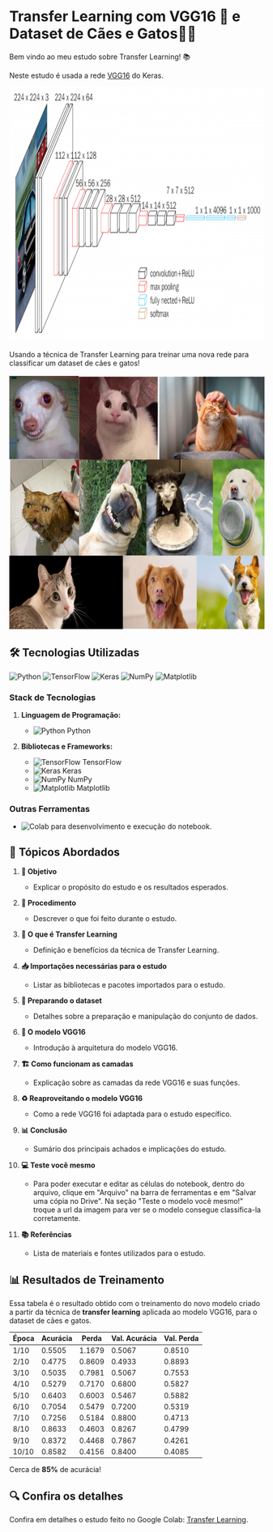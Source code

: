 # Transfer Learning com VGG16 🧠 e Dataset de Cães e Gatos🐶🐱 

Bem vindo ao meu estudo sobre Transfer Learning! 📚

Neste estudo é usada a rede [VGG16](https://keras.io/api/applications/vgg/#vgg16-function) do Keras.
<div align="center">
  <img src="/imgs/estrutura_vgg16.png" alt="Arquitetura VGG16" height=500px width=650px/>
</div>
<br>
Usando a técnica de Transfer Learning para treinar uma nova rede para classificar um dataset de cães e gatos!
<br><br>
<div align="center">
  <img src="/imgs/dataset.png" alt="Dataset"  height=500px width=650px/>
</div>

## 🛠️ Tecnologias Utilizadas

![Python](https://img.shields.io/badge/-Python-333?style=flat&logo=python&logoColor=white)
![TensorFlow](https://img.shields.io/badge/-TensorFlow-FF6F00?style=flat&logo=tensorflow&logoColor=white)
![Keras](https://img.shields.io/badge/-Keras-D00000?style=flat&logo=keras&logoColor=white)
![NumPy](https://img.shields.io/badge/-NumPy-013243?style=flat&logo=numpy&logoColor=white)
![Matplotlib](https://img.shields.io/badge/-Matplotlib-11557C?style=flat&logo=matplotlib&logoColor=white)

### Stack de Tecnologias

1. **Linguagem de Programação:**
   - ![Python](https://img.shields.io/badge/-Python-333?style=flat&logo=python&logoColor=white) Python

2. **Bibliotecas e Frameworks:**
   - ![TensorFlow](https://img.shields.io/badge/-TensorFlow-FF6F00?style=flat&logo=tensorflow&logoColor=white) TensorFlow
   - ![Keras](https://img.shields.io/badge/-Keras-D00000?style=flat&logo=keras&logoColor=white) Keras
   - ![NumPy](https://img.shields.io/badge/-NumPy-013243?style=flat&logo=numpy&logoColor=white) NumPy
   - ![Matplotlib](https://img.shields.io/badge/-Matplotlib-11557C?style=flat&logo=matplotlib&logoColor=white) Matplotlib

### Outras Ferramentas

- ![Colab](https://img.shields.io/badge/-Google%20Colab-F9AB00?style=flat&logo=google-colab&logoColor=white) para desenvolvimento e execução do notebook.

## 📑 Tópicos Abordados

1. **🎯 Objetivo**
   - Explicar o propósito do estudo e os resultados esperados.

2. **📝 Procedimento**
   - Descrever o que foi feito durante o estudo.

3. **🔄 O que é Transfer Learning**
   - Definição e benefícios da técnica de Transfer Learning.

4. **📥 Importações necessárias para o estudo**
   - Listar as bibliotecas e pacotes importados para o estudo.

5. **📂 Preparando o dataset**
   - Detalhes sobre a preparação e manipulação do conjunto de dados.

6. **🧠 O modelo VGG16**
   - Introdução à arquitetura do modelo VGG16.

7. **🏗️ Como funcionam as camadas**
   - Explicação sobre as camadas da rede VGG16 e suas funções.

8. **♻️ Reaproveitando o modelo VGG16**
   - Como a rede VGG16 foi adaptada para o estudo específico.

9. **📊 Conclusão**
   - Sumário dos principais achados e implicações do estudo.

10. **💻 Teste você mesmo**
    - Para poder executar e editar as células do notebook, dentro do arquivo, clique em "Arquivo" na barra de ferramentas e em "Salvar uma cópia no Drive". Na seção "Teste o modelo você mesmo!" troque a url da imagem para ver se o modelo consegue classifica-la corretamente.

11. **📚 Referências**
    - Lista de materiais e fontes utilizados para o estudo.


## 📊 Resultados de Treinamento
Essa tabela é o resultado obtido com o treinamento do novo modelo criado a partir da técnica de **transfer learning** aplicada ao modelo VGG16, para o dataset de cães e gatos.

| Época | Acurácia | Perda   | Val. Acurácia | Val. Perda |
|-------|----------|---------|---------------|------------|
| 1/10  | 0.5505   | 1.1679  | 0.5067        | 0.8510     |
| 2/10  | 0.4775   | 0.8609  | 0.4933        | 0.8893     |
| 3/10  | 0.5035   | 0.7981  | 0.5067        | 0.7553     |
| 4/10  | 0.5279   | 0.7170  | 0.6800        | 0.5827     |
| 5/10  | 0.6403   | 0.6003  | 0.5467        | 0.5882     |
| 6/10  | 0.7054   | 0.5479  | 0.7200        | 0.5319     |
| 7/10  | 0.7256   | 0.5184  | 0.8800        | 0.4713     |
| 8/10  | 0.8633   | 0.4603  | 0.8267        | 0.4799     |
| 9/10  | 0.8372   | 0.4468  | 0.7867        | 0.4261     |
| 10/10 | 0.8582   | 0.4156  | 0.8400        | 0.4085     |

Cerca de **85%** de acurácia!

## 🔍 Confira os detalhes
Confira em detalhes o estudo feito no Google Colab: [Transfer Learning](https://colab.research.google.com/drive/1iAtTVHvMrdut0jFS-CVh09KbLHI5B9xY?usp=sharing).
